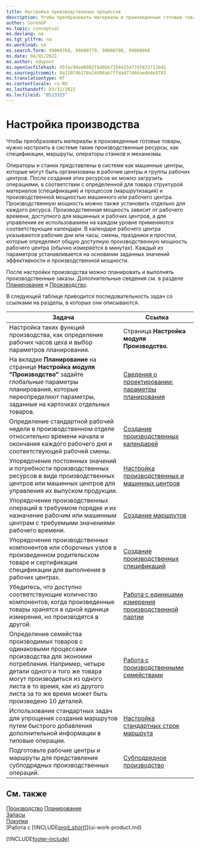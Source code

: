 ```yaml
---
title: Настройка производственных процессов
description: Чтобы преобразовать материалы в произведенные готовые товары, нужно настроить в системе такие производственные ресурсы, как спецификации, маршруты, операторы станков и механизмы.
author: SorenGP
ms.topic: conceptual
ms.devlang: na
ms.tgt_pltfrm: na
ms.workload: na
ms.search.form: 99000768, 99000779, 99000780, 99000866
ms.date: 04/01/2021
ms.author: edupont
ms.openlocfilehash: 45fec99ad6082f8d0bb7258415477df833712b41
ms.sourcegitcommit: 8a12074b170a14d98ab7ffdad77d66aed64e5783
ms.translationtype: HT
ms.contentlocale: ru-RU
ms.lasthandoff: 03/31/2022
ms.locfileid: "8523323"
---
```

# <a name="setting-up-manufacturing"></a>Настройка производства

Чтобы преобразовать материалы в произведенные готовые товары, нужно настроить в системе такие производственные ресурсы, как спецификации, маршруты, операторы станков и механизмы.

Операторы и станки представлены в системе как машинные центры, которые могут быть организованы в рабочие центры и группы рабочих центров. После создания этих ресурсов их можно загрузить операциями, в соответствии с определенной для товара структурой материалов (спецификация) и процессов (маршрутизация) и производственной мощностью машинного или рабочего центра. Производственную мощность можно также установить отдельно для каждого ресурса. Производственная мощность зависит от рабочего времени, доступного для машинных и рабочих центров, а для управления ее использованием на каждом уровне применяются соответствующие календари. В календаре рабочего центра указываются рабочие дни или часы, смены, праздники и простои, которые определяют общую доступную производственную мощность рабочего центра (обычно измеряется в минутах). Каждый из параметров устанавливается на основании заданных значений эффективности и производственной мощности.  

После настройки производства можно планировать и выполнять производственные заказы. Дополнительные сведения см. в разделе [Планирование](production-planning.md) и [Производство](production-manage-manufacturing.md).  



 В следующей таблице приводится последовательность задач со ссылками на разделы, в которых они описываются.   

|**Задача**|**Ссылка**|  
|------------|-------------|  
|Настройка таких функций производства, как определение рабочих часов цеха и выбор параметров планирования.|Страница **Настройка модуля Производство**.|
|На вкладке **Планирование** на странице **Настройка модуля "Производство"** задайте глобальные параметры планирования, которые переопределяют параметры, заданные на карточках отдельных товаров.|[Сведения о проектировании: параметры планирования](design-details-planning-parameters.md)|
|Определение стандартной рабочей недели в производственном отделе относительно времени начала и окончания каждого рабочего дня и соответствующей рабочей смены.|[Создание производственных календарей](production-how-to-create-work-center-calendars.md)|  
|Упорядочение постоянных значений и потребности производственных ресурсов в виде производственных центров или машинных центров для управления их выпуском продукции.|[Настройка производственных и машинных центров](production-how-to-set-up-work-and-machine-centers.md)|
|Упорядочение производственных операций в требуемом порядке и их назначение рабочим или машинным центрам с требуемыми значениями рабочего времени.|[Создание маршрутов](production-how-to-create-routings.md)|
|Упорядочение производственных компонентов или сборочных узлов в произведенном родительском товаре и сертификация спецификации для выполнения в рабочих центрах.|[Создание производственных спецификаций](production-how-to-create-production-boms.md)|
|Убедитесь, что доступно соответствующие количество компонентов, когда произведенные товары хранятся в одной единице измерения, но производятся в другой.|[Работа с единицами измерения производственной партии](production-how-to-use-the-manufacturing-batch-unit-of-measure.md)|  
|Определение семейства производимых товаров с одинаковыми процессами производства для экономии потребления. Например, четыре детали одного и того же товара могут производиться из одного листа в то время, как из другого листа за то же время может быть произведено 10 деталей.|[Работа с производственными семействами](production-how-work-family.md)|
|Использование стандартных задач для упрощения создания маршрутов путем быстрого добавления дополнительной информации в типовые операции.|[Настройка стандартных строк маршрута](production-how-set-up-standard-routing-lines.md)|  
|Подготовьте рабочие центры и маршруты для представления субподрядных производственных операций.|[Субподрядное производство](production-how-to-subcontract-manufacturing.md)|  

## <a name="see-also"></a>См. также
[Производство](production-manage-manufacturing.md)
[Планирование](production-planning.md)   
[Запасы](inventory-manage-inventory.md)  
[Покупки](purchasing-manage-purchasing.md)  
[Работа с [!INCLUDE[prod_short](includes/prod_short.md)]](ui-work-product.md)


[!INCLUDE[footer-include](includes/footer-banner.md)]
